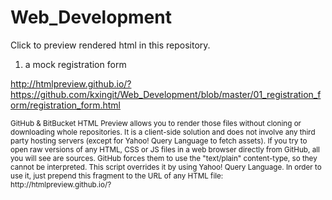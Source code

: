 # Web_Development
Click to preview rendered html in this repository.

01. a mock registration form

http://htmlpreview.github.io/?https://github.com/kxingit/Web_Development/blob/master/01_registration_form/registration_form.html


<sub>
GitHub & BitBucket HTML Preview allows you to render those files without cloning or downloading whole repositories. It is a client-side solution and does not involve any third party hosting servers (except for Yahoo! Query Language to fetch assets).
</sub>

<sub>
If you try to open raw versions of any HTML, CSS or JS files in a web browser directly from GitHub, all you will see are sources. GitHub forces them to use the "text/plain" content-type, so they cannot be interpreted. This script overrides it by using Yahoo! Query Language.
</sub>

<sub>
In order to use it, just prepend this fragment to the URL of any HTML file: http://htmlpreview.github.io/?
</sub>
